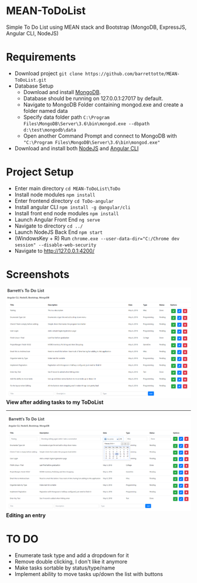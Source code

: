 # MEAN-ToDoList
Simple To Do List using MEAN stack and Bootstrap (MongoDB, ExpressJS, Angular CLI, NodeJS)

# Requirements
* Download project  ```git clone https://github.com/barrettotte/MEAN-ToDoList.git```
* Database Setup 
  * Download and install [MongoDB](https://www.mongodb.com/download-center#community).
  * Database should be running on 127.0.0.1:27017 by default.
  * Navigate to MongoDB Folder containing mongod.exe and create a folder named data
  * Specify data folder path ```C:\Program Files\MongoDB\Server\3.6\bin\mongod.exe --dbpath d:\test\mongodb\data```
  * Open another Command Prompt and connect to MongoDB with ```"C:\Program Files\MongoDB\Server\3.6\bin\mongod.exe"```
* Download and install both [NodeJS](https://nodejs.org/en/download/) and [Angular CLI](https://cli.angular.io/)

# Project Setup
* Enter main directory  ```cd MEAN-ToDoList\ToDo```
* Install node modules ```npm install```
* Enter frontend directory ```cd ToDo-angular```
* Install angular CLI ```npm install -g @angular/cli```
* Install front end node modules ```npm install```
* Launch Angular Front End ```ng serve```
* Navigate to directory ```cd ../```
* Launch NodeJS Back End ```npm start```
* (WindowsKey + R) Run ```chrome.exe --user-data-dir="C:/Chrome dev session" --disable-web-security```
* Navigate to http://127.0.0.1:4200/

# Screenshots
![Screenshot-01](https://github.com/barrettotte/MEAN-ToDoList/blob/master/Screenshot-01-List-View.PNG)
**View after adding tasks to my ToDoList**
** **
![Screenshot-02](https://github.com/barrettotte/MEAN-ToDoList/blob/master/Screenshot-02-Edit-View.PNG)
**Editing an entry**


# TO DO
* Enumerate task type and add a dropdown for it
* Remove double clicking, I don't like it anymore
* Make tasks sortable by status/type/name
* Implement ability to move tasks up/down the list with buttons
